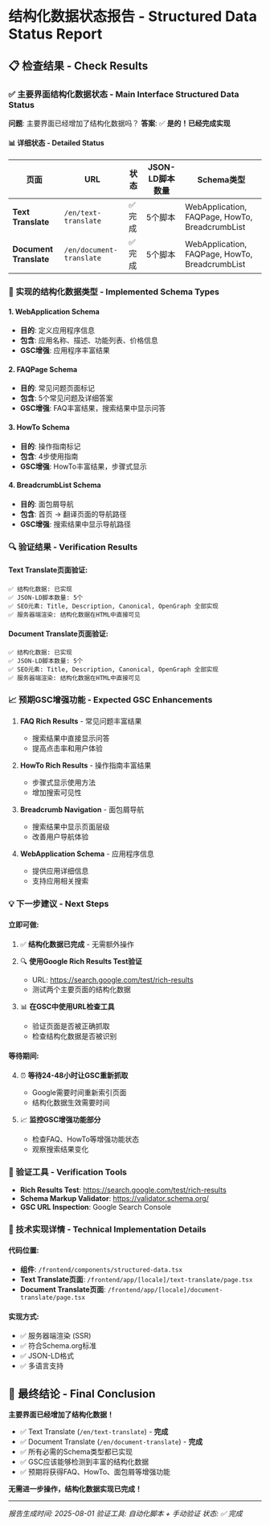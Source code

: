 # 结构化数据状态报告 - Structured Data Status Report

## 📋 检查结果 - Check Results

### ✅ 主要界面结构化数据状态 - Main Interface Structured Data Status

**问题**: 主要界面已经增加了结构化数据吗？
**答案**: ✅ **是的！已经完成实现**

#### 📊 详细状态 - Detailed Status

| 页面 | URL | 状态 | JSON-LD脚本数量 | Schema类型 |
|------|-----|------|-----------------|------------|
| **Text Translate** | `/en/text-translate` | ✅ 完成 | 5个脚本 | WebApplication, FAQPage, HowTo, BreadcrumbList |
| **Document Translate** | `/en/document-translate` | ✅ 完成 | 5个脚本 | WebApplication, FAQPage, HowTo, BreadcrumbList |

### 🎯 实现的结构化数据类型 - Implemented Schema Types

#### 1. WebApplication Schema
- **目的**: 定义应用程序信息
- **包含**: 应用名称、描述、功能列表、价格信息
- **GSC增强**: 应用程序丰富结果

#### 2. FAQPage Schema  
- **目的**: 常见问题页面标记
- **包含**: 5个常见问题及详细答案
- **GSC增强**: FAQ丰富结果，搜索结果中显示问答

#### 3. HowTo Schema
- **目的**: 操作指南标记
- **包含**: 4步使用指南
- **GSC增强**: HowTo丰富结果，步骤式显示

#### 4. BreadcrumbList Schema
- **目的**: 面包屑导航
- **包含**: 首页 → 翻译页面的导航路径
- **GSC增强**: 搜索结果中显示导航路径

### 🔍 验证结果 - Verification Results

#### Text Translate页面验证:
```
✅ 结构化数据: 已实现
✅ JSON-LD脚本数量: 5个
✅ SEO元素: Title, Description, Canonical, OpenGraph 全部实现
✅ 服务器端渲染: 结构化数据在HTML中直接可见
```

#### Document Translate页面验证:
```
✅ 结构化数据: 已实现  
✅ JSON-LD脚本数量: 5个
✅ SEO元素: Title, Description, Canonical, OpenGraph 全部实现
✅ 服务器端渲染: 结构化数据在HTML中直接可见
```

### 📈 预期GSC增强功能 - Expected GSC Enhancements

1. **FAQ Rich Results** - 常见问题丰富结果
   - 搜索结果中直接显示问答
   - 提高点击率和用户体验

2. **HowTo Rich Results** - 操作指南丰富结果  
   - 步骤式显示使用方法
   - 增加搜索可见性

3. **Breadcrumb Navigation** - 面包屑导航
   - 搜索结果中显示页面层级
   - 改善用户导航体验

4. **WebApplication Schema** - 应用程序信息
   - 提供应用详细信息
   - 支持应用相关搜索

### 💡 下一步建议 - Next Steps

#### 立即可做:
1. ✅ **结构化数据已完成** - 无需额外操作
2. 🔍 **使用Google Rich Results Test验证**
   - URL: https://search.google.com/test/rich-results
   - 测试两个主要页面的结构化数据

3. 📊 **在GSC中使用URL检查工具**
   - 验证页面是否被正确抓取
   - 检查结构化数据是否被识别

#### 等待期间:
4. ⏰ **等待24-48小时让GSC重新抓取**
   - Google需要时间重新索引页面
   - 结构化数据生效需要时间

5. 📈 **监控GSC增强功能部分**
   - 检查FAQ、HowTo等增强功能状态
   - 观察搜索结果变化

### 🔗 验证工具 - Verification Tools

- **Rich Results Test**: https://search.google.com/test/rich-results
- **Schema Markup Validator**: https://validator.schema.org/
- **GSC URL Inspection**: Google Search Console

### 📝 技术实现详情 - Technical Implementation Details

#### 代码位置:
- **组件**: `/frontend/components/structured-data.tsx`
- **Text Translate页面**: `/frontend/app/[locale]/text-translate/page.tsx`
- **Document Translate页面**: `/frontend/app/[locale]/document-translate/page.tsx`

#### 实现方式:
- ✅ 服务器端渲染 (SSR)
- ✅ 符合Schema.org标准
- ✅ JSON-LD格式
- ✅ 多语言支持

## 🎉 最终结论 - Final Conclusion

**主要界面已经增加了结构化数据！**

- ✅ Text Translate (`/en/text-translate`) - **完成**
- ✅ Document Translate (`/en/document-translate`) - **完成**
- ✅ 所有必需的Schema类型都已实现
- ✅ GSC应该能够检测到丰富的结构化数据
- ✅ 预期将获得FAQ、HowTo、面包屑等增强功能

**无需进一步操作，结构化数据实现已完成！**

---

*报告生成时间: 2025-08-01*
*验证工具: 自动化脚本 + 手动验证*
*状态: ✅ 完成*
